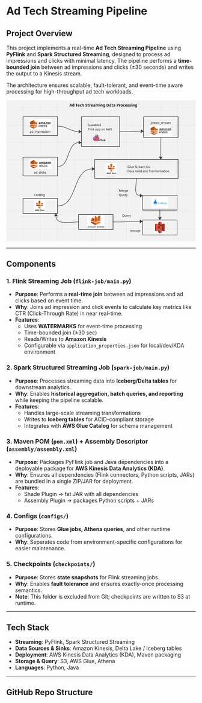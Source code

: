 # Ad Tech Streaming Pipeline

## Project Overview
This project implements a real-time **Ad Tech Streaming Pipeline** using **PyFlink** and **Spark Structured Streaming**, designed to process ad impressions and clicks with minimal latency. The pipeline performs a **time-bounded join** between ad impressions and clicks (±30 seconds) and writes the output to a Kinesis stream.  

The architecture ensures scalable, fault-tolerant, and event-time aware processing for high-throughput ad tech workloads.

![Architecture Diagram](Ad_tech.png)

---

## Components

### 1. Flink Streaming Job (`flink-job/main.py`)
- **Purpose**: Performs a **real-time join** between ad impressions and ad clicks based on event time.  
- **Why**: Joins ad impression and click events to calculate key metrics like CTR (Click-Through Rate) in near real-time.  
- **Features**:
  - Uses **WATERMARKS** for event-time processing
  - Time-bounded join (±30 sec)
  - Reads/Writes to **Amazon Kinesis**
  - Configurable via `application_properties.json` for local/dev/KDA environment  

### 2. Spark Structured Streaming Job (`spark-job/main.py`)
- **Purpose**: Processes streaming data into **Iceberg/Delta tables** for downstream analytics.  
- **Why**: Enables **historical aggregation, batch queries, and reporting** while keeping the pipeline scalable.  
- **Features**:
  - Handles large-scale streaming transformations
  - Writes to **Iceberg tables** for ACID-compliant storage
  - Integrates with **AWS Glue Catalog** for schema management  

### 3. Maven POM (`pom.xml`) + Assembly Descriptor (`assembly/assembly.xml`)
- **Purpose**: Packages PyFlink job and Java dependencies into a deployable package for **AWS Kinesis Data Analytics (KDA)**.  
- **Why**: Ensures all dependencies (Flink connectors, Python scripts, JARs) are bundled in a single ZIP/JAR for deployment.  
- **Features**:
  - Shade Plugin → fat JAR with all dependencies  
  - Assembly Plugin → packages Python scripts + JARs  

### 4. Configs (`configs/`)
- **Purpose**: Stores **Glue jobs, Athena queries**, and other runtime configurations.  
- **Why**: Separates code from environment-specific configurations for easier maintenance.  

### 5. Checkpoints (`checkpoints/`)
- **Purpose**: Stores **state snapshots** for Flink streaming jobs.  
- **Why**: Enables **fault tolerance** and ensures exactly-once processing semantics.  
- **Note**: This folder is excluded from Git; checkpoints are written to S3 at runtime.  

---

## Tech Stack
- **Streaming**: PyFlink, Spark Structured Streaming  
- **Data Sources & Sinks**: Amazon Kinesis, Delta Lake / Iceberg tables  
- **Deployment**: AWS Kinesis Data Analytics (KDA), Maven packaging  
- **Storage & Query**: S3, AWS Glue, Athena  
- **Languages**: Python, Java  

---

## GitHub Repo Structure


